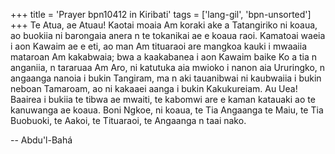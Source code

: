 +++
title = 'Prayer bpn10412 in Kiribati'
tags = ['lang-gil', 'bpn-unsorted']
+++
Te Atua, ae Atuau! Kaotai moaia Am koraki ake a Tatangiriko ni koaua, ao buokiia ni barongaia anera n te tokanikai ae e koaua raoi. Kamatoai waeia i aon Kawaim ae e eti, ao man Am tituaraoi are mangkoa kauki i mwaaiia mataroan Am kakabwaia; bwa a kaakabanea i aon Kawaim baike Ko a tia n anganiia, n tararuaa Am Aro, ni katutuka aia mwioko i nanon aia Ururingko, n angaanga nanoia i bukin Tangiram, ma n aki tauanibwai ni kaubwaiia i bukin neboan Tamaroam, ao ni kakaaei aanga i bukin Kakukureiam.
Au Uea! Baairea i bukiia te tibwa ae mwaiti, te kabomwi are e kaman katauaki ao te kanuwanga ae koaua.
Boni Ngkoe, ni koaua, te Tia Angaanga te Maiu, te Tia Buobuoki, te Aakoi, te Tituaraoi, te Angaanga n taai nako.

-- Abdu'l-Bahá
